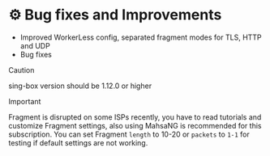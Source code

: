 # ⚙️ Bug fixes and Improvements

- Improved WorkerLess config, separated fragment modes for TLS, HTTP and UDP
- Bug fixes

> [!CAUTION]
> sing-box version should be 1.12.0 or higher

> [!IMPORTANT]
> Fragment is disrupted on some ISPs recently, you have to read tutorials and customize Fragment settings, also using MahsaNG is recommended for this subscription.
> You can set Fragment `length` to 10-20 or `packets` to `1-1` for testing if default settings are not working.
